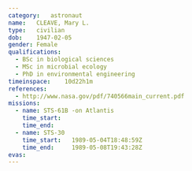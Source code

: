 ```yaml
---
category:	astronaut
name:	CLEAVE, Mary L.
type:	civilian
dob:	1947-02-05
gender:	Female
qualifications:
  - BSc in biological sciences
  - MSc in microbial ecology
  - PhD in environmental engineering
timeinspace:	10d22h1m
references:
  - http://www.nasa.gov/pdf/740566main_current.pdf
missions:
  - name: STS-61B -on Atlantis
    time_start:   
    time_end:     
  - name: STS-30
    time_start:   1989-05-04T18:48:59Z
    time_end:     1989-05-08T19:43:28Z
evas:
---
```


